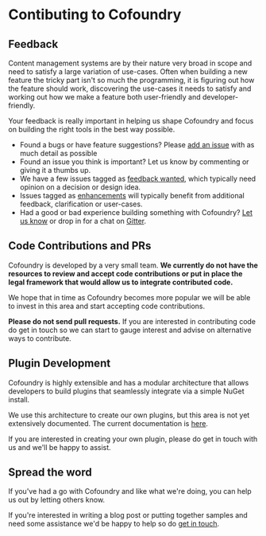 ﻿# Contibuting to Cofoundry

## Feedback

Content management systems are by their nature very broad in scope and need to satisfy a large variation of use-cases.  Often when building a new feature the tricky part isn't so much the programming, it is figuring out how the feature should work, discovering the use-cases it needs to satisfy and working out how we make a feature both user-friendly and developer-friendly.

Your feedback is really important in helping us shape Cofoundry and focus on building the right tools in the best way possible.

- Found a bugs or have feature suggestions? Please [add an issue](https://github.com/cofoundry-cms/cofoundry/issues) with as much detail as possible
- Found an issue you think is important? Let us know by commenting or giving it a thumbs up.
- We have a few issues tagged as [feedback wanted](https://github.com/cofoundry-cms/cofoundry/issues?q=is%3Aissue+is%3Aopen+label%3A%22feedback+wanted%22), which typically need opinion on a decision or design idea. 
- Issues tagged as [enhancements](https://github.com/cofoundry-cms/cofoundry/labels/enhancement) will typically benefit from additional feedback, clarification or user-cases.
- Had a good or bad experience building something with Cofoundry? [Let us know](https://github.com/cofoundry-cms/cofoundry/wiki/Feedback-&-Community) or drop in for a chat on [Gitter](https://gitter.im/cofoundry-cms/cofoundry).

## Code Contributions and PRs

Cofoundry is developed by a very small team. **We currently do not have the resources to review and accept code contributions or put in place the legal framework that would allow us to integrate contributed code.**

We hope that in time as Cofoundry becomes more popular we will be able to invest in this area and start accepting code contributions.

**Please do not send pull requests.** If you are interested in contributing code do get in touch so we can start to gauge interest and advise on alternative ways to contribute.

## Plugin Development

Cofoundry is highly extensible and has a modular architecture that allows developers to build plugins that seamlessly integrate via a simple NuGet install. 

We use this architecture to create our own plugins, but this area is not yet extensively documented. The current documentation is [here](https://github.com/cofoundry-cms/cofoundry/wiki/Creating-a-Plugin).

If you are interested in creating your own plugin, please do get in touch with us and we'll be happy to assist.

## Spread the word

If you've had a go with Cofoundry and like what we're doing, you can help us out by letting others know.

If you're interested in writing a blog post or putting together samples and need some assistance we'd be happy to help so do [get in touch](https://github.com/cofoundry-cms/cofoundry/wiki/Feedback-&-Community).